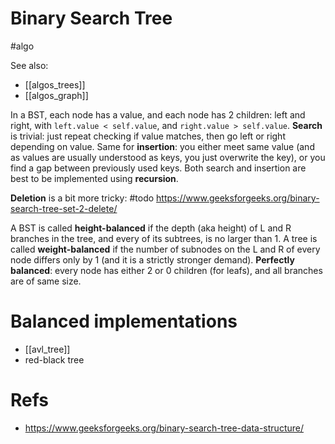 # Binary Search Tree

#algo

See also:
* [[algos_trees]]
* [[algos_graph]]

In a BST, each node has a value, and each node has 2 children: left and right, with  `left.value < self.value`, and `right.value > self.value`. **Search** is trivial: just repeat checking if value matches, then go left or right depending on value. Same for **insertion**: you either meet same value (and as values are usually understood as keys, you just overwrite the key), or you find a gap between previously used keys. Both search and insertion are best to be implemented using **recursion**.

**Deletion** is a bit more tricky: #todo
https://www.geeksforgeeks.org/binary-search-tree-set-2-delete/

A BST is called **height-balanced** if the depth (aka height) of L and R branches in the tree, and every of its subtrees, is no larger than 1. A tree is called **weight-balanced** if the number of subnodes on the L and R of every node differs only by 1 (and it is a strictly stronger demand). **Perfectly balanced**: every node has either 2 or 0 children (for leafs), and all branches are of same size.

# Balanced implementations

* [[avl_tree]]
* red-black tree

# Refs

* https://www.geeksforgeeks.org/binary-search-tree-data-structure/